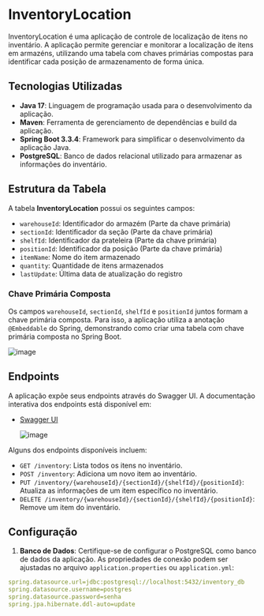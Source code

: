 # InventoryLocation

InventoryLocation é uma aplicação de controle de localização de itens no inventário. A aplicação permite gerenciar e monitorar a localização de itens em armazéns, utilizando uma tabela com chaves primárias compostas para identificar cada posição de armazenamento de forma única.

## Tecnologias Utilizadas

- **Java 17**: Linguagem de programação usada para o desenvolvimento da aplicação.
- **Maven**: Ferramenta de gerenciamento de dependências e build da aplicação.
- **Spring Boot 3.3.4**: Framework para simplificar o desenvolvimento da aplicação Java.
- **PostgreSQL**: Banco de dados relacional utilizado para armazenar as informações do inventário.

## Estrutura da Tabela

A tabela **InventoryLocation** possui os seguintes campos:

- `warehouseId`: Identificador do armazém (Parte da chave primária)
- `sectionId`: Identificador da seção (Parte da chave primária)
- `shelfId`: Identificador da prateleira (Parte da chave primária)
- `positionId`: Identificador da posição (Parte da chave primária)
- `itemName`: Nome do item armazenado
- `quantity`: Quantidade de itens armazenados
- `lastUpdate`: Última data de atualização do registro

### Chave Primária Composta

Os campos `warehouseId`, `sectionId`, `shelfId` e `positionId` juntos formam a chave primária composta. Para isso, a aplicação utiliza a anotação `@Embeddable` do Spring, demonstrando como criar uma tabela com chave primária composta no Spring Boot.

![image](https://github.com/user-attachments/assets/7d93e58e-f692-4f97-b499-abf9a7681fa3)


## Endpoints

A aplicação expõe seus endpoints através do Swagger UI. A documentação interativa dos endpoints está disponível em:

- [Swagger UI](http://localhost:8080/swagger-ui.html)

  ![image](https://github.com/user-attachments/assets/f2a57d65-0ece-4990-a2d2-5bec503e36c5)


Alguns dos endpoints disponíveis incluem:

- `GET /inventory`: Lista todos os itens no inventário.
- `POST /inventory`: Adiciona um novo item ao inventário.
- `PUT /inventory/{warehouseId}/{sectionId}/{shelfId}/{positionId}`: Atualiza as informações de um item específico no inventário.
- `DELETE /inventory/{warehouseId}/{sectionId}/{shelfId}/{positionId}`: Remove um item do inventário.

## Configuração

1. **Banco de Dados**: Certifique-se de configurar o PostgreSQL como banco de dados da aplicação. As propriedades de conexão podem ser ajustadas no arquivo `application.properties` ou `application.yml`:

```yaml
spring.datasource.url=jdbc:postgresql://localhost:5432/inventory_db
spring.datasource.username=postgres
spring.datasource.password=senha
spring.jpa.hibernate.ddl-auto=update
